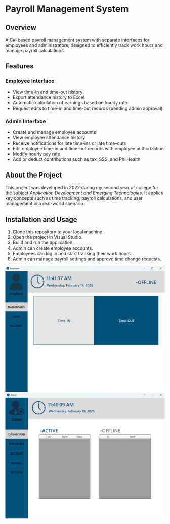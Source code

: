 # Payroll Management System

## Overview
A C#-based payroll management system with separate interfaces for employees and administrators, designed to efficiently track work hours and manage payroll calculations.

## Features

### Employee Interface
- View time-in and time-out history
- Export attendance history to Excel
- Automatic calculation of earnings based on hourly rate
- Request edits to time-in and time-out records (pending admin approval)

### Admin Interface
- Create and manage employee accounts
- View employee attendance history
- Receive notifications for late time-ins or late time-outs
- Edit employee time-in and time-out records with employee authorization
- Modify hourly pay rate
- Add or deduct contributions such as tax, SSS, and PhilHealth

## About the Project  
This project was developed in 2022 during my second year of college for the subject *Application Development and Emerging Technologies*. It applies key concepts such as time tracking, payroll calculations, and user management in a real-world scenario.

## Installation and Usage
1. Clone this repository to your local machine.
2. Open the project in Visual Studio.
3. Build and run the application.
4. Admin can create employee accounts.
5. Employees can log in and start tracking their work hours.
6. Admin can manage payroll settings and approve time change requests.

![App Screenshot](images/payroll_employee.png)  
![App Screenshot](images/payroll_admin.png)  

